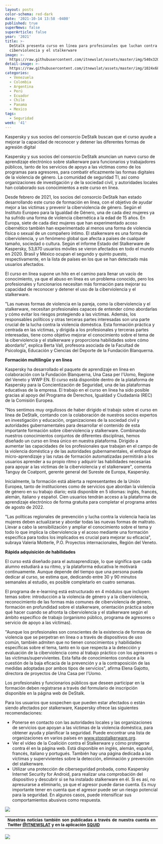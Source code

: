 ```yaml
---
layout: posts
color-schema: red-dark
date: '2021-10-14 13:58 -0400'
published: true
superNews: false
superArticle: false
year: '2021'
title: >-
  DeStalk presenta curso en línea para profesionales que luchan contra la
  ciberviolencia y el stalkerware 
image: >-
  https://raw.githubusercontent.com/itnewslat/assets/master/img/540x320/Ataque-Hacker-P.jpg
detail-image: >-
  https://raw.githubusercontent.com/itnewslat/assets/master/img/1024x680/Ataque-Hacker-G.jpg
categories:
  - Venezuela
  - Colombia
  - Argentina
  - Perú
  - Ecuador
  - Chile
  - Panama
  - Mexico
tags:
  - Seguridad
week: '41'
---
```

Kaspersky y sus socios del consorcio DeStalk buscan que el curso ayude a mejorar la capacidad de reconocer y detener las diferentes formas de agresión digital
 
Kaspersky y sus socios del consorcio DeStalk anuncian un nuevo curso de aprendizaje electrónico sobre stalkerware para funcionarios y trabajadores públicos, tanto de los servicios de apoyo a las víctimas como de los programas para agresores, para combatir eficazmente las formas digitales de la violencia de género. La comunidad de seguridad TI, así como organizaciones de investigación y de la sociedad civil, y autoridades locales han colaborado sus conocimientos a este curso en línea.  

Desde febrero de 2021, los socios del consorcio DeStalk han estado desarrollando este curso de formación en línea, con el objetivo de ayudar mejor a las víctimas y prevenir la ciberviolencia de género. Según el Instituto Europeo para la Igualdad de Género, una de cada diez mujeres ya ha sufrido una forma de violencia cibernética a la edad de 15 años. En Europa, siete de cada diez mujeres que han experimentado acoso cibernético también han experimentado al menos una forma de violencia física o sexual de un compañero íntimo. 
El stalkerware es una forma de ciberviolencia, y un fenómeno global que afecta a países de cualquier tamaño, sociedad o cultura. Según el informe Estado del Stalkerware de Kaspersky, 53,870 usuarios móviles se vieron afectados en todo el mundo en 2020. Brasil y México ocupan el segundo y quinto puesto, respectivamente, en la lista de países en los que se han detectado más usuarios afectados. 

El curso en línea supone un hito en el camino para llenar un vacío de conocimiento, ya que el abuso en línea es un problema conocido, pero los profesionales y funcionarios necesitan más formación para mejorar su capacidad de reconocer y detener el uso de la ciberviolencia y el stalkerware.

"Las nuevas formas de violencia en la pareja, como la ciberviolencia y el stalkerware, necesitan profesionales capaces de entender cómo abordarlas y cómo evitar los riesgos protegiendo a las víctimas. Además, los responsables políticos y otras terceras partes interesadas son una parte crucial de la lucha contra la violencia doméstica. Esta formación práctica y centrada en las víctimas, y dirigida a los profesionales y terceras partes interesadas, tiene como objetivo mejorar el conocimiento sobre el tema de la ciberviolencia y el stalkerware y proporciona habilidades sobre cómo abordarlo", explica Berta Vall, profesora asociada de la Facultad de Psicología, Educación y Ciencias del Deporte de la Fundación Blanquerna.

**Formación multilingüe y en línea**

Kaspersky ha desarrollado el paquete de aprendizaje en línea en colaboración con la Fundación Blanquerna, Una Casa per l'Uomo, Regione del Veneto y WWP EN. El curso está disponible dentro de la plataforma de Kaspersky para la Concientización de Seguridad, una de las plataformas educativas de la empresa. El trabajo en el curso en línea ha sido posible gracias al apoyo del Programa de Derechos, Igualdad y Ciudadanía (REC) de la Comisión Europea.

"Nos sentimos muy orgullosos de haber dirigido el trabajo sobre el curso en línea de DeStalk, contando con la colaboración de nuestros socios expertos en investigación y educación, organizaciones de la sociedad civil y autoridades gubernamentales para desarrollar el contenido de esta importante formación sobre ciberviolencia y stalkerware. Combinando nuestros conocimientos conjuntos de diferentes disciplinas, hemos diseñado un curso en línea único en nuestra plataforma. Dirigido a aumentar las capacidades de los profesionales que trabajan en el campo de la violencia doméstica y de las autoridades gubernamentales, el enfoque de micro-aprendizaje y las rutas de formación automatizadas permitirán a los usuarios aprender a su propio ritmo y adquirir las habilidades necesarias para apoyar a las víctimas de la ciberviolencia y el stalkerware", comenta Tanguy de Coatpont, gerente general del Sureste de Europa, Kaspersky.

Inicialmente, la formación está abierta a representantes de la Unión Europea, tanto de instituciones como de servicios que abordan la violencia de género en su trabajo diario; está disponible en 5 idiomas: inglés, francés, alemán, italiano y español. Cien usuarios tendrán acceso a la plataforma de aprendizaje electrónico de forma gratuita para completar el programa antes de agosto de 2022.

"Las políticas regionales de prevención y lucha contra la violencia hacia las mujeres deben actualizarse y abordar todas las nuevas formas de maltrato. Llevar a cabo la sensibilización y ampliar el conocimiento sobre el tema y todo lo que implica la ciberviolencia y el acoso mediante una formación específica para todos los implicados es crucial para mejorar su eficacia", subraya Valeria Motterle, P.O. Proyectos internacionales, Región del Veneto.

**Rápida adquisición de habilidades**

El curso está diseñado para el autoaprendizaje, lo que significa que cada alumno estudiará a su ritmo, y la plataforma educativa le motivará continuamente. Aunque depende del tiempo que una persona pueda dedicar al curso, se estima que, dedicando entre 30 y 90 minutos semanales al estudio, es posible completarlo en cuatro semanas. 

El programa de e-learning está estructurado en 4 módulos que incluyen temas sobre: introducción a la violencia de género y a la ciberviolencia, reconocimiento de las formas más comunes de ciberviolencia de género, formación en profundidad sobre el stalkerware, orientación práctica sobre qué hacer cuando se afronta la ciberviolencia y el stalkerware según el ámbito específico de trabajo (organismo público, programa de agresores o servicio de apoyo a las víctimas). 

"Aunque los profesionales son conscientes de la existencia de formas de violencia que se perpetran en línea o a través de dispositivos de uso común, también admiten que no tienen conocimientos y habilidades específicas sobre el tema, tanto en lo que respecta a la detección y evaluación de la ciberviolencia como al trabajo práctico con los agresores o las víctimas/supervivientes. Esta falta de conocimientos conduce a la cuestión de la baja eficacia de la prevención y a la contraposición de las medidas adoptadas por ambos tipos de servicios", afirma Elena Gajotto, directora de proyectos de Una Casa per l'Uomo.

Los profesionales y funcionarios públicos que deseen participar en la formación deben registrarse a través del formulario de inscripción disponible en la página web de DeStalk.

Para los usuarios que sospechen que pueden estar afectados o están siendo afectados por stalkerware, Kaspersky ofrece las siguientes recomendaciones: 

- Ponerse en contacto con las autoridades locales y las organizaciones de servicios que apoyan a las víctimas de la violencia doméstica, para obtener ayuda y planificar la seguridad. Puede encontrar una lista de organizaciones en varios países en www.stopstalkerware.org. 
- Ver el vídeo de la Coalición contra el Stalkerware y cómo protegerse contra él en la página web. Está disponible en inglés, alemán, español, francés, italiano y portugués. También hay una página dedicada a las víctimas y supervivientes sobre la detección, eliminación y prevención del stalkerware.
- Utilizar una protección de ciberseguridad probada, como Kaspersky Internet Security for Android, para realizar una comprobación del dispositivo y descubrir si se ha instalado stalkerware en él. Si es así, no apresurarse a eliminarlo, ya que el agresor puede darse cuenta. Es muy importante tener en cuenta que el agresor puede ser un riesgo potencial para la seguridad. En algunos casos, puede intensificar sus comportamientos abusivos como respuesta.

![](/https://raw.githubusercontent.com/itnewslat/assets/master/img/540x320/Ataque-Hacker-P.jpg)

<table style="height: 42px;" width="569">
<tbody>
<tr>
<td style="text-align: justify;"><sub><strong>Nuestras noticias también son publicadas a través de nuestra cuenta en Twitter <a href="https://twitter.com/itnewslat?lang=es">@ITNEWSLAT</a> y en la aplicación <a href="https://squidapp.co/en/">SQUID</a></strong></sub></td>
</tr>
</tbody>
</table>

<img src="https://tracker.metricool.com/c3po.jpg?hash=56f88a41e39ab42c063cc51676587a04"/>
